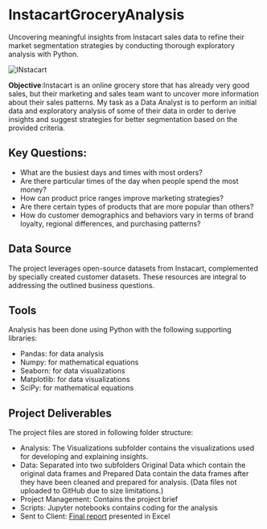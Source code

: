 # InstacartGroceryAnalysis
Uncovering meaningful  insights from Instacart sales data to refine their market segmentation strategies by conducting thorough exploratory analysis with Python.

 ![INstacart](https://github.com/user-attachments/assets/b1dcdf78-6891-4b1b-b2a5-a58e5f543577) 

**Objective**:Instacart is an online grocery store that has already very good sales, but their marketing and sales team want to uncover more information about their sales patterns. My task as a Data Analyst is to perform an initial data and exploratory analysis of some of their data in order to derive insights and suggest strategies for better segmentation based on the provided criteria.

## Key Questions:
- What are the busiest days and times with most orders?
- Are there particular times of the day when people spend the most money?
- How can product price ranges improve marketing strategies?
- Are there certain types of products that are more popular than others?
- How do customer demographics and behaviors vary in terms of brand loyalty, regional differences, and purchasing patterns?

## Data Source
The project leverages open-source datasets from Instacart, complemented by specially created customer datasets. These resources are integral to addressing the outlined business questions.

## Tools
Analysis has been done using Python with the following supporting libraries:
- Pandas: for data analysis
- Numpy: for mathematical equations
- Seaborn: for data visualizations
- Matplotlib: for data visualizations
- SciPy: for mathematical equations

## Project Deliverables
The project files are stored in following folder structure:
- Analysis: The Visualizations subfolder contains the visualizations used for developing and explaining insights.
- Data: Separated into two subfolders Original Data which contain the original data frames and Prepared Data contain the data frames after they have been cleaned and prepared for analysis. (Data files not uploaded to GitHub due to size limitations.)
- Project Management:  Contains the project brief
- Scripts: Jupyter notebooks contains coding for the analysis
- Sent to Client: [Final report](https://github.com/Sreelakshmi-Hub/InstacartGroceryAnalysis/blob/main/Sent%20to%20client/Instacart_Final_Report.xlsx) presented in Excel

  
